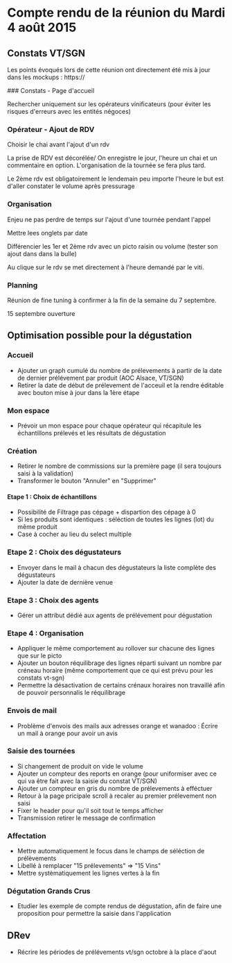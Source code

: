 Compte rendu de la réunion du Mardi 4 août 2015
===============================================

Constats VT/SGN
---------------

Les points évoqués lors de cette réunion ont directement été mis à jour dans les mockups : https://

### Constats - Page d'accueil

Rechercher uniquement sur les opérateurs vinificateurs (pour éviter les risques d'erreurs avec les entités négoces)

### Opérateur - Ajout de RDV

Choisir le chai avant l'ajout d'un rdv

La prise de RDV est décorélée/ On enregistre le jour, l'heure un chai et un commentaire en option. L'organisation de la tournée se fera plus tard.

Le 2ème rdv est obligatoirement le lendemain peu importe l'heure le but est d'aller constater le volume après pressurage

### Organisation

Enjeu ne pas perdre de temps sur l'ajout d'une tournée pendant l'appel

Mettre lees onglets par date

Différencier les 1er et 2ème rdv avec un picto raisin ou volume (tester son ajout dans dans la bulle)

Au clique sur le rdv se met directement à l'heure demandé par le viti.

### Planning

Réunion de fine tuning à confirmer à la fin de la semaine du 7 septembre.

15 septembre ouverture

Optimisation possible pour la dégustation
-----------------------------------------

### Accueil

* Ajouter un graph cumulé du nombre de prélevements à partir de la date de dernier prélévement par produit (AOC Alsace, VT/SGN)
* Retirer la date de début de prélevement de l'acceuil et la rendre éditable avec bouton mise à jour dans la 1ère étape

### Mon espace

* Prévoir un mon espace pour chaque opérateur qui récapitule les échantillons prélevés et les résultats de dégustation

### Création

* Retirer le nombre de commissions sur la première page (il sera toujours saisi à la validation)
* Transformer le bouton "Annuler" en "Supprimer"

#### Etape 1 : Choix de échantillons 

* Possibilité de Filtrage pas cépage + dispartion des cépage à 0
* Si les produits sont identiques : séléction de toutes les lignes (lot) du même produit
* Case à cocher au lieu du select multiple

### Etape 2 : Choix des dégustateurs

* Envoyer dans le mail à chacun des dégustateurs la liste complète des dégustateurs
* Ajouter la date de dernière venue

### Etape 3 : Choix des agents

* Gérer un attribut dédié aux agents de prélévement pour dégustation

### Etape 4 : Organisation

* Appliquer le même comportement au rollover sur chacune des lignes que sur le picto
* Ajouter un bouton réquilibrage des lignes réparti suivant un nombre par créneau horaire (même comportement que ce qui est prévu pour les constats vt-sgn)
* Permettre la désactivation de certains crénaux horaires non travaillé afin de pouvoir personnalis le réquilibrage

### Envois de mail

* Problème d'envois des mails aux adresses orange et wanadoo : Écrire un mail à orange pour avoir un avis

### Saisie des tournées

* Si changement de produit on vide le volume
* Ajouter un compteur des reports en orange (pour uniformiser avec ce qui va être fait avec la saisie du constat VT/SGN)
* Ajouter un compteur en gris du nombre de prélevements à efféctuer
* Retour à la page pricipale scroll à recaler au premier prélevement non saisi
* Fixer le header pour qu'il soit tout le temps afficher
* Transmission retirer le message de confirmation

### Affectation

* Mettre automatiquement le focus dans le champs de séléction de prélèvements
* Libellé à remplacer "15 prélevements" => "15 Vins"
* Mettre systèmatiquement les lignes vertes à la fin

### Dégutation Grands Crus

* Etudier les exemple de compte rendus de dégustation, afin de faire une proposition pour permettre la saisie dans l'application

DRev
----

* Récrire les périodes de prélévements vt/sgn octobre à la place d'aout